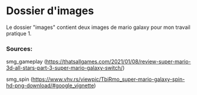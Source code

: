 # Dossier d'images
Le dossier "images" contient deux images de mario galaxy pour mon travail pratique 1.

### Sources: 

smg_gameplay (https://thatsallgames.com/2021/01/08/review-super-mario-3d-all-stars-part-3-super-mario-galaxy-switch/)

smg_spin (https://www.vhv.rs/viewpic/TbiRmo_super-mario-galaxy-spin-hd-png-download/#google_vignette) 

